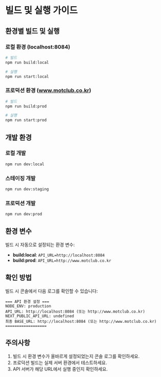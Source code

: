 # 빌드 및 실행 가이드

## 환경별 빌드 및 실행

### 로컬 환경 (localhost:8084)
```bash
# 빌드
npm run build:local

# 실행
npm run start:local
```

### 프로덕션 환경 (www.motclub.co.kr)
```bash
# 빌드
npm run build:prod

# 실행
npm run start:prod
```

## 개발 환경

### 로컬 개발
```bash
npm run dev:local
```

### 스테이징 개발
```bash
npm run dev:staging
```

### 프로덕션 개발
```bash
npm run dev:prod
```

## 환경 변수

빌드 시 자동으로 설정되는 환경 변수:

- **build:local**: `API_URL=http://localhost:8084`
- **build:prod**: `API_URL=http://www.motclub.co.kr`

## 확인 방법

빌드 시 콘솔에서 다음 로그를 확인할 수 있습니다:
```
=== API 환경 설정 ===
NODE_ENV: production
API_URL: http://localhost:8084 (또는 http://www.motclub.co.kr)
NEXT_PUBLIC_API_URL: undefined
최종 BASE_URL: http://localhost:8084 (또는 http://www.motclub.co.kr)
==================
```

## 주의사항

1. 빌드 시 환경 변수가 올바르게 설정되었는지 콘솔 로그를 확인하세요.
2. 프로덕션 빌드는 실제 서버 환경에서 테스트하세요.
3. API 서버가 해당 URL에서 실행 중인지 확인하세요.
